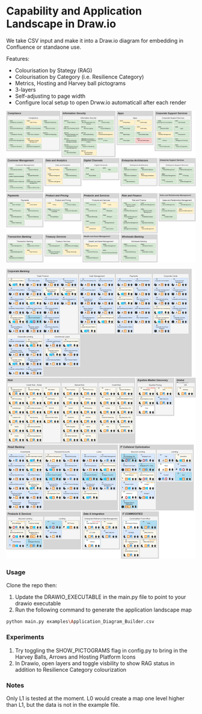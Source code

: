 # Capability and Application Landscape in Draw.io 

We take CSV input and make it into a Draw.io diagram for embedding in Confluence or standaone use.

Features:
* Colourisation by Stategy (RAG)
* Colourisation by Category (i.e. Resilience Category)
* Metrics, Hosting and Harvey ball pictograms
* 3-layers
* Self-adjusting to page width
* Configure local setup to open Drww.io automaticall after each render

![examples/Enterprise_Capabilities.drawio.png](examples/Enterprise_Capabilities.drawio.png)

![examples/Application_Diagram_Builder.drawio.png](examples/Application_Diagram_Builder.drawio.png)   


### Usage

Clone the repo then:

1) Update the DRAWIO_EXECUTABLE in the main.py file to point to your drawio executable
2) Run the following command to generate the application landscape map

```bash
python main.py examples\Application_Diagram_Builder.csv
```

### Experiments

1. Try toggling the SHOW_PICTOGRAMS flag in config.py to bring in the Harvey Balls, Arrows and Hosting Platform Icons
2. In Drawio, open layers and toggle visbility to show RAG status in addition to Resilience Category colourization

### Notes
Only L1 is tested at the moment. L0 would create a map one level higher than L1, but the data is not in the example file.
  